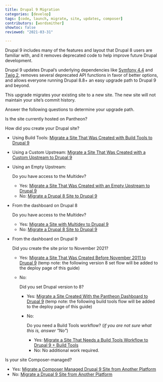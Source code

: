```yaml
---
title: Drupal 9 Migration
categories: [develop]
tags: [code, launch, migrate, site, updates, composer]
contributors: [wordsmither]
showtoc: false
reviewed: "2021-03-31"

---
```

Drupal 9 includes many of the features and layout that Drupal 8 users are familiar with, and it removes deprecated code to help improve future Drupal development.

Drupal 9 updates Drupal’s underlying dependencies like [Symfony 4.4](https://symfony.com/releases/4.4) and [Twig 2](https://twig.symfony.com/doc/2.x/index.html), removes several deprecated API functions in favor of better options, and allows everyone running Drupal 8.8+ an easy upgrade path to Drupal 9 and beyond.

<Alert title="Note" type="info" >

This upgrade migrates your existing site to a new site.  The new site will not maintain your site’s commit history.

</Alert>

Answer the following questions to determine your upgrade path.

Is the site currently hosted on Pantheon?

<TabList>

<Tab title="Yes" id="hosted-yes" active={true}>

How did you create your Drupal site?

- Using Build Tools: [Migrate a Site That Was Created with Build Tools to Drupal 9](/guides/drupal-9-hosted-createbt)
- Using a Custom Upstream: [Migrate a Site That Was Created with a Custom Upstream to Drupal 9](/guides/drupal-9-hosted-createcustom)
- Using an Empty Upstream:

  Do you have access to the Multidev?
  - Yes: [Migrate a Site That Was Created with an Empty Upstream to Drupal 9](/guides/drupal-9-hosted-createempty-md)
  - No: [Migrate a Drupal 8 Site to Drupal 9](/guides/drupal-9-hosted)

- From the dashboard on Drupal 8

  Do you have access to the Multidev?
  - Yes: [Migrate a Site with Multidev to Drupal 9](/guides/drupal-9-hosted-md)
  - No: [Migrate a Drupal 8 Site to Drupal 9](/guides/drupal-9-hosted)
- From the dashboard on Drupal 9

  Did you create the site prior to November 2021?
  - Yes: [Migrate a Site That Was Created Before November 2011 to Drupal 9](/guides/drupal-9-hosted-pre112021) (temp note: the following version 8 set flow will be added to the deploy page of this guide)
  - No: 

    Did you set Drupal version to 8?
    - Yes: [Migrate a Site Created With the Pantheon Dashboard to Drupal 9](/guides/drupal-9-hosted-createdashboard-set8) (temp note: the following build tools flow will be added to the deploy page of this guide)
    - No: 

      Do you need a Build Tools workflow? (*if you are not sure what this is, answer "No"*)
      - Yes: [Migrate a Site That Needs a Build Tools Workflow to Drupal 9 + Build Tools](/guides/drupal-9-hosted-btworkflow)
      - No: No additional work required.


</Tab>

<Tab title="No" id="hosted-no">

Is your site Composer-managed?

- Yes: [Migrate a Composer Managed Drupal 9 Site from Another Platform](/guides/drupal-9-unhosted-composer)
- No: [Migrate a Drupal 9 Site from Another Platform](/guides/drupal-9-unhosted)

</Tab>
</TabList>


